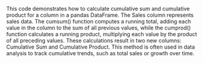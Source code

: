 This code demonstrates how to calculate cumulative sum and cumulative product for a column in a pandas DataFrame. The Sales column represents sales data. The cumsum() function computes a running total, adding each value in the column to the sum of all previous values, while the cumprod() function calculates a running product, multiplying each value by the product of all preceding values. These calculations result in two new columns: Cumulative Sum and Cumulative Product. This method is often used in data analysis to track cumulative trends, such as total sales or growth over time.